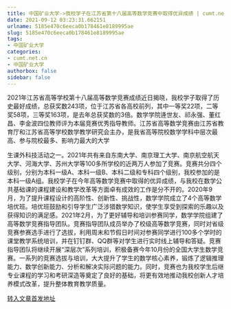 ```yaml
---
title: 中国矿业大学->我校学子在江苏省第十八届高等数学竞赛中取得优异成绩 | cumt.net.cn
date: 2021-09-12 03:23:31.662151
urlname: 5185e470c6eeca0b178461e8189995ae
slug: 5185e470c6eeca0b178461e8189995ae
tags: 
- 中国矿业大学
categories:
- cumt.net.cn
- 中国矿业大学
authorbox: false
sidebar: false
---
```

2021年江苏省高等学校第十八届高等数学竞赛成绩近日揭晓，我校学子取得了历史最好成绩，总获奖数243项，位于江苏省各高校前列，其中一等奖22项，二等奖58项，三等奖163项，是去年总获奖数的3倍。数学学院逄世友、祁永强、董红昌、李金波四位教师评为本届竞赛优秀指导教师。江苏省高等数学竞赛由江苏省教育厅和江苏省高等学校数学教学研究会主办，是我省高等院校数学学科中层次最高、参与院校最多、影响力最大的大学
<!--more-->
生课外科技活动之一。2021年共有来自东南大学、南京理工大学、南京航空航天大学、河海大学、苏州大学等100多所学校的近两万人参加了竞赛。竞赛共分四个级别，分别为本科一级A、本科一级B、本科二级和专科四个级别，我校参加的是本科一级A组。我校学子在今年高等数学竞赛中取得的优异成绩，与我校在数学公共基础课的课程建设和教学改革等方面卓有成效的工作是分不开的。2020年9月，为了提升课程设计的高阶性、创新性、挑战性，数学学院成立了4个高等数学培优班。培优班鼓励和引导学生广泛涉猎数学知识，使学生享受到探索的乐趣以及获得知识的满足感。2021年2月，为了更好辅导和培训参赛同学，数学学院组建了高等数学竞赛指导团队。竞赛指导团队成员举办了校级高等数学竞赛，同时对省级竞赛参赛选手进行了选拔，利用周末和节假日时间对参赛同学进行100多个学时的课堂教学系统培训，并在钉钉群、QQ群等对学生进行实时线上辅导和答疑。竞赛指导团队将继续开展“深层次”系列培训，积极备赛今年10月份的全国大学生数学竞赛。一系列的竞赛选拔与培训，大大提升了学生的数学核心素养，锻炼了逻辑推理能力、数学创新能力、分析和解决实际问题的能力。同时，竞赛也为我校学生后继专业课程的学习和考研深造等奠定了良好的基础，将更有效地推动我校创新人才培养模式改革，提升整体教育教学质量。



[转入文章首发地址](http://xwzx.cumt.edu.cn/37/4d/c523a603981/page.htm)